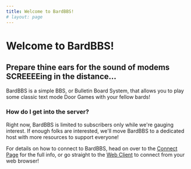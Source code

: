 ```yaml
---
title: Welcome to BardBBS!
# layout: page
---
```



# Welcome to BardBBS!
## Prepare thine ears for the sound of modems SCREEEEing in the distance...

BardBBS is a simple BBS, or Bulletin Board System, that allows you to play some classic text mode Door Games with your fellow bards! 

### How do I get into the server? 
Right now, BardBBS is limited to subscribers only while we're gauging interest. If enough folks are interested, we'll move BardBBS to a dedicated host with more resources to support everyone! 

For details on how to connect to BardBBS, head on over to the [Connect Page](/bardbbs/connect) for the full info, or go straight to the [Web Client](/bardbbs/webclient) to connect from your web browser!




